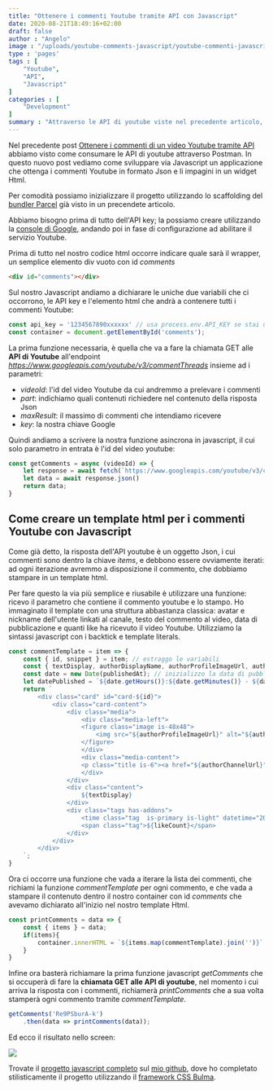 ```yaml
---
title: "Ottenere i commenti Youtube tramite API con Javascript"
date: 2020-08-21T18:49:16+02:00
draft: false
author : "Angelo"
image : "/uploads/youtube-comments-javascript/youtube-commenti-javascript.png"
type : 'pages'
tags : [
    "Youtube",
    "API",
    "Javascript"
]
categories : [
    "Development"
]
summary : "Attraverso le API di youtube viste nel precedente articolo, con Javascript proveremo ad eseguire questa chiamata direttamente dal browser: dall'API otterremo la risposta con i commenti di Youtube in formato JSON, e proveremo ad impaginarli in un widget Html"
---
```


Nel precedente post [Ottenere i commenti di un video Youtube tramite API](/pages/ottenere-commenti-video-youtube/) abbiamo visto come consumare le API di youtube attraverso Postman. In questo nuovo post vediamo come sviluppare via Javascript un applicazione che ottenga i commenti Youtube in formato Json e li impagini in un widget Html.

Per comodità possiamo inizializzare il progetto utilizzando lo scaffolding del [bundler Parcel](https://angelopili.it/post/creare-progetto-parceljs/) già visto in un precendete articolo.

Abbiamo bisogno prima di tutto dell'API key; la possiamo creare utilizzando la [console di Google](https://console.developers.google.com/), andando poi in fase di configurazione ad abilitare il servizio Youtube.

Prima di tutto nel nostro codice html occorre indicare quale sarà il wrapper, un semplice elemento div vuoto con id *comments*
```html
<div id="comments"></div>
```

Sul nostro Javascript andiamo a dichiarare le uniche due variabili che ci occorrono, le API key e l'elemento html che andrà a contenere tutti i commenti Youtube:
```javascript
const api_key = '1234567890xxxxxx' // usa process.env.API_KEY se stai usando il .env con il parametro API_KEY, altrimenti dichiara il valore direttamente.
const container = document.getElementById('comments');
```

La prima funzione necessaria, è quella che va a fare la chiamata GET alle **API di Youtube** all'endpoint *https://www.googleapis.com/youtube/v3/commentThreads* insieme ad i parametri:
- *videoId*: l'id del video Youtube da cui andremmo a prelevare i commenti
- *part*: indichiamo quali contenuti richiedere nel contenuto della risposta Json
- *maxResult*: il massimo di commenti che intendiamo ricevere
- *key*: la nostra chiave Google

Quindi andiamo a scrivere la nostra funzione asincrona in javascript, il cui solo parametro in entrata è l'id del video youtube:
```javascript
const getComments = async (videoId) => {
    let response = await fetch(`https://www.googleapis.com/youtube/v3/commentThreads?videoId=${videoId}&part=snippet,replies&maxResults=100&key=${api_key}`);
    let data = await response.json()
    return data;
}
```

## Come creare un template html per i commenti Youtube con Javascript

Come già detto, la risposta dell'API youtube è un oggetto Json, i cui commenti sono dentro la chiave *items*, e debbono essere ovviamente iterati: ad ogni iterazione avremmo a disposizione il commento, che dobbiamo stampare in un template html. 

Per fare questo la via più semplice e riusabile è utilizzare una funzione: ricevo il parametro che contiene il commento youtube e lo stampo.
Ho immaginato il template con una struttura abbastanza classica: avatar e nickname dell'utente linkati al canale, testo del commento al video, data di pubblicazione e quanti like ha ricevuto il video Youtube. Utilizziamo la sintassi javascript con i backtick e template literals.
```javascript
const commentTemplate = item => {
    const { id, snippet } = item; // estraggo le variabili 
    const { textDisplay, authorDisplayName, authorProfileImageUrl, authorChannelUrl, likeCount, publishedAt} = snippet.topLevelComment.snippet; // estraggo le variabili del commento
    const date = new Date(publishedAt); // inizializzo la data di pubblicazione
    let datePublished = `${date.getHours()}:${date.getMinutes()} - ${date.getDate()}/${date.getMonth()}/${date.getFullYear()}` // creo il formato leggibile della data di pubblicazione
    return `
        <div class="card" id="card-${id}">
            <div class="card-content">
                <div class="media">
                    <div class="media-left">
                    <figure class="image is-48x48">
                        <img src="${authorProfileImageUrl}" alt="${authorDisplayName}">
                    </figure>
                    </div>
                    <div class="media-content">
                    <p class="title is-6"><a href="${authorChannelUrl}" target="_blank">${authorDisplayName}</a></p>
                    </div>
                </div>
                <div class="content">
                    ${textDisplay}
                </div>
                <div class="tags has-addons">
                    <time class="tag  is-primary is-light" datetime="2016-1-1">${datePublished}</time>
                    <span class="tag">${likeCount}</span>
                </div>
            </div>
        </div>
    `;
}
```

Ora ci occorre una funzione che vada a iterare la lista dei commenti, che richiami la funzione *commentTemplate* per ogni commento, e che vada a stampare il contenuto dentro il nostro container con id *comments* che avevamo dichiarato all'inizio nel nostro template Html.
```javascript
const printComments = data => {
    const { items } = data;
    if(items){
        container.innerHTML = `${items.map(commentTemplate).join('')}`
    }
}
```

Infine ora basterà richiamare la prima funzione javascript *getComments* che si occuperà di fare la **chiamata GET alle API di youtube**, nel momento i cui arriva la risposta con i commenti, richiamerà *printComments* che a sua volta stamperà ogni commento tramite *commentTemplate*.
```javascript
getComments('Re9PSburA-k')
    .then(data => printComments(data)); 
```

Ed ecco il risultato nello screen:

![](/uploads/youtube-comments-javascript/commenti-youtube-javascript-scree.png)


Trovate il [progetto javascript completo](https://github.com/angepili/youtube-comments) sul [mio github](https://github.com/angepili), dove ho completato stilisticamente il progetto utilizzando il [framework CSS Bulma](https://bulma.io/).